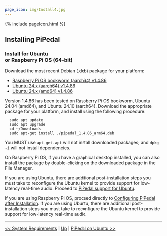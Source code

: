 ```yaml
---
page_icon: img/Install4.jpg
---
```


{% include pageIcon.html %}


## Installing PiPedal


### Install for Ubuntu <br/>or Raspberry Pi OS (64-bit)


Download the most recent Debian (.deb) package for your platform:

- [Raspberry Pi OS bookworm (aarch64) v1.4.86](https://github.com/rerdavies/pipedal/releases/download/v1.4.86/pipedal_1.4.86_arm64.deb)
- [Ubuntu 24.x (aarch64) v1.4.86](https://github.com/rerdavies/pipedal/releases/download/v1.4.86/pipedal_1.4.86_arm64.deb)
- [Ubuntu 24.x (amd64) v1.4.86](https://github.com/rerdavies/pipedal/releases/download/v1.4.86/pipedal_1.4.86_amd64.deb)


Version 1.4.86 has been tested on Raspberry Pi OS bookworm, Ubuntu 24.04 (amd64), and Ubuntu 24.10 (aarch64). Download the appropriate package for your platform, and install using the following procedure:

```
  sudo apt update
  sudo apt upgrade
  cd ~/Downloads  
  sudo apt-get install ./pipedal_1.4.86_arm64.deb 
```
You MUST use `apt-get`. `apt` will not install downloaded packages; and `dpkg -i` will not install dependencies. 

On Raspberry Pi OS, if you have a graphical desktop installed, you can also install the package by double-clicking on the downloaded package in the File Manager.

If you are using Ubuntu, there are additional post-installation steps you must take to reconfigure the Ubuntu kernel to 
provide support for low-latency real-time audio. Proceed to [PiPedal support for Ubuntu](Ubuntu.md).

If you are using Raspberry Pi OS, proceed directly to [Configuring PiPedal after Installation](Configuring.md). If 
you are using Ubuntu, there are additional post-installation steps you must take to reconfigure the Ubuntu kernel 
to provide support for low-latency real-time audio. 


--------
[<< System Requirements](SystemRequirements.md) | [Up](Documentation.md) | [PiPedal on Ubuntu >>](Ubuntu.md)
